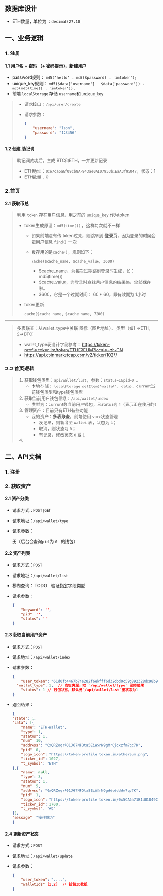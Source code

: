 ## 数据库设计

* ETH数量，单位为 ：`decimal(27.10)`



## 一、业务逻辑

### 1. 注册

#### 1.1  用户名 + 密码 （+ 密码提示），新建用户

- password规则： `md5('hello' . md5($password) . 'imtoken');`
- unique_key规则： `md5($data['username'] . $data['password']) . md5(md5(time() . 'imtoken'));`
- 前端 `localStorage` 存储 `username`和 `unique_key`

> - 请求接口：`/api/user/create`
>
> - 请求参数：
>
>   ```json
>   {
>       "username": "leon",
>       "password": "123456"
>   }
>   ```

#### 1.2 创建 **助记词**

> 助记词成功后，生成 BTC和ETH，一并更新记录
>
> - ETH地址：`0xe7ca5aEf09cb8AF943ae0A107953b1EaA3f95047`，状态：1
> - ETH数量：0

### 2.首页

#### 2.1 获取币总

> 利用 `token` 存在用户信息，用之前的 `unique_key` 作为token.
>
> - token生成原理：`md5(time())`  ，这样每次就不一样
>
>   - 如果前端没有传 token过来，则跳转到 **登录页**，因为登录的时候会把用户信息 `find()` 一次
>
>   - 缓存用的是`cache()`，规则如下：
>
>     `cache($cache_name, $cache_value, 3600)`
>
>     - $cache_name，为每次过期跳到登录时生成，如： md5(time())
>     - $cache_value，为登录时查找用户信息的结果集，全部保存啦。
>     - 3600，它是一个过期时间： 60 * 60，即有效期为 1小时
>
> - token更新
>
>   `cache($cache_name, $cache_name, 7200)`

------

> 多表联查：从wallet_type中关联 图标（图片地址）、 类型（如1 =>ETH，2=>BTC）
>
> - wallet_type表设计字段参考： https://token-profile.token.im/token/ETHEREUM?locale=zh-CN
> - https://api.coinmarketcap.com/v2/ticker/1027/ 



### 2.2 首页逻辑

> 1. 获取钱包类型：`api/wallet/list`，参数：`status=1&pid=0 `。
>    * 本地存储： `localStorage.setItem('wallet', data)`，current当前钱包类型和type钱包类型
> 2. 获取当前用户钱包信息：`/api/wallet/index`
>    * 类型为：current的当前用户钱包，且status为 1（表示正在使用的）
> 3. 管理资产：目前只有ETH有些功能
>    * 我的资产：**多表联查**，前端使用 `vuex`状态管理
>      * 没记录，则新增至 `wallet` 表，状态为 `1`；
>      * 取消，则状态为 `0`；
>      * 有记录，修改状态 `0` 或 `1`
> 4. 



## 二、API文档

### 1. 注册





### 2. 获取资产

#### 2.1 资产分类

* 请求方式：`POST|GET`

* 请求地址：`/api/wallet/type`

* 请求参数：

  无（后台会查询`pid` 为 `0 ` 的钱包）




#### 2.2 资产列表

* 请求方式：`POST`

* 请求地址：`/api/wallet/list`

* 模糊查询： TODO：验证指定字段类型

* 请求参数：

  ```json
  {
      "keyword": '',
      "pid": '',
      "status": ''
  }
  ```

  



#### 2.3 获取当前用户资产

* 请求方式：`POST`

* 请求地址：`/api/wallet/index`

* 请求参数：

  ```json
  {
      "user_token": "61d0fc4467b7fe282f6ebfff6d32cbd0c59c892328dc98b978d66dd0875fd085",
  	"wallet_type": 1,  // 钱包类型，取 `/api/wallet/type` 里的结果
      "status": 1 // 钱包状态，默认是`/api/wallet/list`里状态为1
  }
  ```

* 返回结果：

  ```json
  {
  "state": 1,
  "data": [{
      "name": "ETH-Wallet",                                          // 钱包名字
      "type": 1,                                                     // 对应 wallet_type里 wid
      "status": 1,                                                   
      "num": 10,                                                     // 数量
      "address": "0xQRZoqr701J67NFQta5EiWSrN9gMrGjcxzfm7qc7K",       // 合约地址
      "pid": 0,
      "logo_icon": "https://token-profile.token.im/ethereum.png",    // 币logo图标
      "ticker_id": 1027,                                             // ticker id
      "t_symbol": "ETH"                                              // 简写符号
  },{
      "name": null,
      "type": 3,
      "status": 1,
      "num": 5,
      "address": "0xQRZoqr701J67NFQta5EiWSrN9gdddddddm7qc7K",
      "pid": 1,
      "logo_icon": "https://token-profile.token.im/0x5CA9a71B1d01849C0a95490Cc00559717fCF0D1d.png",
      "ticker_id": 1700,
      "t_symbol": "AE"
  }],
  "message": "操作成功"
  }
  ```

  

#### 2.4 更新资产状态

* 请求方式：`POST`

* 请求地址：`/api/wallet/update`

* 请求参数：

  ```json
  {
      "user_token": "....",
      "walletIds" [1,2]  // 钱包ID数组
  }
  ```

  



